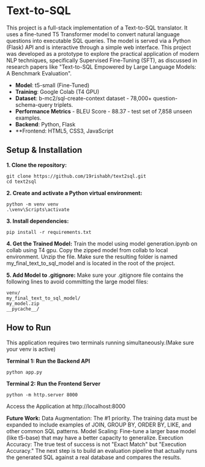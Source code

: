 # Text-to-SQL 

This project is a full-stack implementation of a Text-to-SQL translator. It uses a fine-tuned T5 Transformer model to convert natural language questions into executable SQL queries. The model is served via a Python (Flask) API and is interactive through a simple web interface.
This project was developed as a prototype to explore the practical application of modern NLP techniques, specifically Supervised Fine-Tuning (SFT), as discussed in research papers like "Text-to-SQL Empowered by Large Language Models: A Benchmark Evaluation".

- **Model**: t5-small (Fine-Tuned)
- **Training**: Google Colab (T4 GPU)
- **Dataset**: b-mc2/sql-create-context dataset - 78,000+ question-schema-query triplets.
- **Performance Metrics** - BLEU Score - 88.37 - test set of 7,858 unseen examples.
- **Backend**: Python, Flask
- **Frontend: HTML5, CSS3, JavaScript

## Setup & Installation

**1. Clone the repository:**
```
git clone https://github.com/19rishabh/text2sql.git
cd text2sql
```
**2. Create and activate a Python virtual environment:**
```
python -m venv venv
.\venv\Scripts\activate
```
**3. Install dependencies:**
```
pip install -r requirements.txt
```
**4. Get the Trained Model:**
Train the model using model generation.ipynb on collab using T4 gpu.
Copy the zipped model from collab to local environment.
Unzip the file.
Make sure the resulting folder is named my_final_text_to_sql_model and is located in the root of the project.

**5. Add Model to .gitignore:**
Make sure your .gitignore file contains the following lines to avoid committing the large model files:
```
venv/
my_final_text_to_sql_model/
my_model.zip
__pycache__/
```

## How to Run
This application requires two terminals running simultaneously.(Make sure your venv is active)

**Terminal 1: Run the Backend API**
```
python app.py
```
**Terminal 2: Run the Frontend Server**
```
python -m http.server 8000
```
Access the Application at http://localhost:8000

**Future Work:**
Data Augmentation: The #1 priority. The training data must be expanded to include examples of JOIN, GROUP BY, ORDER BY, LIKE, and other common SQL patterns.
Model Scaling: Fine-tune a larger base model (like t5-base) that may have a better capacity to generalize.
Execution Accuracy: The true test of success is not "Exact Match" but "Execution Accuracy." The next step is to build an evaluation pipeline that actually runs the generated SQL against a real database and compares the results.
